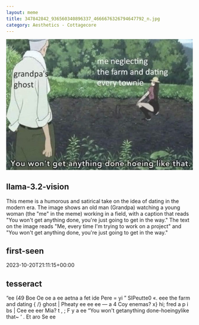```yaml
---
layout: meme
title: 347842842_936560340896337_4666676326794647792_n.jpg
category: Aesthetics - Cottagecore
---
```


<div markdown="0"><a href="347842842_936560340896337_4666676326794647792_n.jpg"><img class="photo" src="347842842_936560340896337_4666676326794647792_n.jpg" /></a>

<h2>llama-3.2-vision</h2>
<p title="Llama-3.2-11B is a really good model that probably gets the visual details right but doesn't understand literary or media references, and often fails to accurately represent the physical arrangement of objects and the implied relationships between the objects.">This meme is a humorous and satirical take on the idea of dating in the modern era. The image shows an old man (Grandpa) watching a young woman (the &quot;me&quot; in the meme) working in a field, with a caption that reads &quot;You won&#x27;t get anything done, you&#x27;re just going to get in the way.&quot; The text on the image reads &quot;Me, every time I&#x27;m trying to work on a project&quot; and &quot;You won&#x27;t get anything done, you&#x27;re just going to get in the way.&quot;</p>

<h2>first-seen</h2>
<p title="Because Git doesn't preserve file modification times, this metadata file contains the file's modification time when it was added to the library.">2023-10-20T21:11:15+00:00</p>

<h2>tesseract</h2>
<p title="Tesseract is often terrible and just gives a lot of nonsense characters, but it used to be the state of the art, and usually it is better at correctly representing text than llama-3.2-vision-11b.">“ee (49 Boe Oe oe a ee aetna a fet ide Pere = yi ” SIPeutte0 «. eee the farm and dating &#123; /&#125; ghost | Pheaty ee ee ee — a 4 Coy enemas? x&#125; hi; fred a p i bs | Cee ee eer Mia? t , ; F y a ee  “You won&#x27;t getanything done-hoeingylike that~ ‘ . Et aro Se ee</p>

</div>

